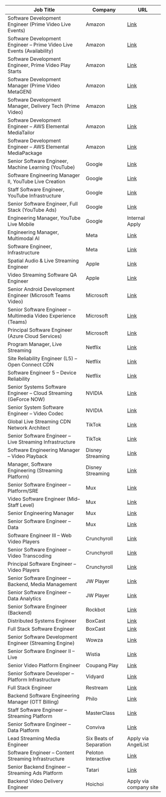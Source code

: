 | Job Title | Company | URL |
| --- | --- | --- |
| Software Development Engineer (Prime Video Live Events) | Amazon | [Link](https://www.amazon.jobs/en/jobs/2690498/software-development-engineer-prime-video) |
| Software Development Engineer – Prime Video Live Events (Availability) | Amazon | [Link](https://www.amazon.jobs/en/jobs/2915335/software-development-engineer-prime-video-live-events-live-events-availability) |
| Software Development Engineer, Prime Video Play Starts | Amazon | [Link](https://www.amazon.jobs/en/jobs/2884016/software-development-engineer-prime-video-play-starts) |
| Software Development Manager (Prime Video MetaGEN) | Amazon | [Link](https://www.amazon.jobs/en/jobs/2789147/software-development-manager-prime-video-metagen) |
| Software Development Manager, Delivery Tech (Prime Video) | Amazon | [Link](https://www.amazon.jobs/en/jobs/2878339/software-development-manager-delivery-tech-prime-video) |
| Software Development Engineer – AWS Elemental MediaTailor | Amazon | [Link](https://www.amazon.jobs/en/jobs/2893174/software-development-engineer-aws-elemental-mediatailor) |
| Software Development Engineer – AWS Elemental MediaPackage | Amazon | [Link](https://www.amazon.jobs/en/jobs/2908541/software-development-engineer-aws-elemental-mediapackage) |
| Senior Software Engineer, Machine Learning (YouTube) | Google | [Link](https://careers.google.com/jobs/results/140142206395523782-senior-software-engineer-machine-learning-youtube) |
| Software Engineering Manager II, YouTube Live Creation | Google | [Link](https://careers.google.com/jobs/results/80756670631682758-software-engineering-manager-ii-youtube-live-mobile-creation) |
| Staff Software Engineer, YouTube Infrastructure | Google | [Link](https://careers.google.com/jobs/results/96863631953535686-software-engineer-iii-youtube-infrastructure) |
| Senior Software Engineer, Full Stack (YouTube Ads) | Google | [Link](https://careers.google.com/jobs/results/210895001-software-engineer-full-stack-youtube) |
| Engineering Manager, YouTube Live Mobile | Google | Internal Apply |
| Engineering Manager, Multimodal AI | Meta | [Link](https://www.metacareers.com/jobs/engineering-manager-multimodal-ai) |
| Software Engineer, Infrastructure | Meta | [Link](https://www.metacareers.com/jobs/software-engineer-infrastructure) |
| Spatial Audio & Live Streaming Engineer | Apple | [Link](https://jobs.apple.com/en-us/details/200510201/spatial-audio-live-streaming-engineer) |
| Video Streaming Software QA Engineer | Apple | [Link](https://jobs.apple.com/en-us/details/200502003/video-streaming-sw-qa-engineer) |
| Senior Android Development Engineer (Microsoft Teams Video) | Microsoft | [Link](https://jobs.careers.microsoft.com/us/en/job/839922/senior-android-development-engineer-microsoft-teams) |
| Senior Software Engineer – Multimedia Video Experience (Teams) | Microsoft | [Link](https://jobs.careers.microsoft.com/global/en/job/1788205) |
| Principal Software Engineer (Azure Cloud Services) | Microsoft | [Link](https://jobs.careers.microsoft.com/us/en/job/1353840/principal-software-engineer) |
| Program Manager, Live Streaming | Netflix | [Link](https://netflix.wd1.myworkdayjobs.com/en-US/Netflix/job/Program-Manager--Live-Events_JR31813) |
| Site Reliability Engineer (L5) – Open Connect CDN | Netflix | [Link](https://netflix.wd1.myworkdayjobs.com/en-US/Netflix/job/Site-Reliability-Engineer-L5---Open-Connect_JR31832) |
| Software Engineer 5 – Device Reliability | Netflix | [Link](https://netflix.wd1.myworkdayjobs.com/en-US/Netflix/job/Software-Engineer-5---Device-Reliability_JR31831) |
| Senior Systems Software Engineer – Cloud Streaming (GeForce NOW) | NVIDIA | [Link](https://nvidia.wd5.myworkdayjobs.com/en-US/NVIDIAExternalCareerSite/job/USA-CA-Santa-Clara/Systems-Software-Engineer-Cloud-Streaming-GeForce-NOW_JRXXXX) |
| Senior System Software Engineer – Video Codec | NVIDIA | [Link](https://nvidia.wd5.myworkdayjobs.com/en-US/NVIDIAExternalCareerSite/job/USA-CA-Santa-Clara/Senior-System-Software-Engineer-Video-Codecs_JRXXXX) |
| Global Live Streaming CDN Network Architect | TikTok | [Link](https://careers.tiktok.com/position/detail/7449563049725462791) |
| Senior Software Engineer – Live Streaming Infrastructure | TikTok | [Link](https://careers.tiktok.com/position/detail/7000148836386853668) |
| Software Engineering Manager – Video Playback | Disney Streaming | [Link](https://jobs.disneycareers.com/job/new-york/manager-software-engineer-video-playback/391/76352345488) |
| Manager, Software Engineering (Streaming Platform) | Disney Streaming | [Link](https://jobs.disneycareers.com/job/san-francisco/manager-software-engineering-platform/391/75236246800) |
| Senior Software Engineer – Platform/SRE | Mux | [Link](https://mux.com/careers#job-platform-engineer) |
| Video Software Engineer (Mid–Staff Level) | Mux | [Link](https://mux.com/careers#job-video-engineer) |
| Senior Engineering Manager | Mux | [Link](https://mux.com/careers#job-engineering-manager) |
| Senior Software Engineer – Data | Mux | [Link](https://mux.com/careers#job-data-engineer) |
| Software Engineer III – Web Video Players | Crunchyroll | [Link](https://boards.greenhouse.io/crunchyroll/jobs/5270345003) |
| Senior Software Engineer – Video Transcoding | Crunchyroll | [Link](https://wellfound.com/jobs/3094200-senior-software-engineer-video-transcoding) |
| Principal Software Engineer – Video Players | Crunchyroll | [Link](https://wellfound.com/jobs/3094214-principal-software-engineer-video-players) |
| Senior Software Engineer – Backend, Media Management | JW Player | [Link](https://www.builtinnyc.com/job/engineer/senior-software-engineer-backend-media-management/110506) |
| Senior Software Engineer – Data Analytics | JW Player | [Link](https://www.builtinnyc.com/job/data/senior-software-engineer-data-platform/108173) |
| Senior Software Engineer (Backend) | Rockbot | [Link](https://wellfound.com/jobs/217362-senior-software-engineer) |
| Distributed Systems Engineer | BoxCast | [Link](https://startup.jobs/distributed-systems-engineer-boxcast-2095158) |
| Full Stack Software Engineer | BoxCast | [Link](https://talent.jumpstartinc.org/job/Full-Stack-Software-Engineer-BoxCast) |
| Senior Software Development Engineer (Streaming Engine) | Wowza | [Link](https://www.builtincolorado.com/job/engineer/senior-software-development-engineer/147740) |
| Senior Software Engineer II – Live | Wistia | [Link](https://www.builtinboston.com/job/engineer/senior-software-engineer-ii-live/100876) |
| Senior Video Platform Engineer | Coupang Play | [Link](https://wellfound.com/jobs/3123456-senior-video-stream-platform-engineer-coupang-play) |
| Senior Software Developer – Platform Infrastructure | Vidyard | [Link](https://jobs.vidyard.com/senior-platform-engineer) |
| Full Stack Engineer | Restream | [Link](https://wellfound.com/company/restream-io) |
| Backend Software Engineering Manager (OTT Billing) | Philo | [Link](https://jobs.philo.com/backend-software-engineering-manager-billing) |
| Staff Software Engineer – Streaming Platform | MasterClass | [Link](https://jobs.lever.co/masterclass/?department=Engineering) |
| Senior Software Engineer – Data Platform | Conviva | [Link](https://jobs.conviva.com/senior-data-platform-engineer) |
| Lead Streaming Media Engineer | Six Beats of Separation | Apply via AngelList |
| Software Engineer – Content Streaming Infrastructure | Peloton Interactive | [Link](https://careers.onepeloton.com/software-engineer-content-streaming) |
| Senior Backend Engineer – Streaming Ads Platform | Tatari | [Link](https://wellfound.com/jobs/223456-senior-backend-engineer) |
| Backend Video Delivery Engineer | Hoichoi | Apply via company site |
